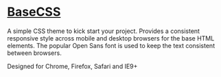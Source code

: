 # [BaseCSS](http://basecss.azurewebsites.net)
A simple CSS theme to kick start your project. Provides a consistent responsive style across mobile and desktop browsers for the base HTML elements. The popular Open Sans font is used to keep the text consistent between browsers.

Designed for Chrome, Firefox, Safari and IE9+
